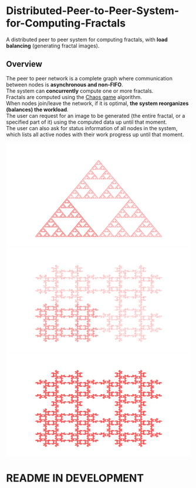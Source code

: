 # Distributed-Peer-to-Peer-System-for-Computing-Fractals
A distributed peer to peer system for computing fractals, with <b>load balancing</b> (generating fractal images). 

## Overview
The peer to peer network is a complete graph where communication between nodes is <b>asynchronous and non-FIFO</b>.<br>
The system can <b>concurrently</b> compute one or more fractals. <br>
Fractals are computed using the [Chaos game](https://en.wikipedia.org/wiki/Chaos_game) algorithm. <br>
When nodes join/leave the network, if it is optimal, <b>the system reorganizes (balances) the workload</b>. <br>
The user can request for an image to be generated (the entire fractal, or a specified part of it) using the computed data up until that moment. <br>
The user can also ask for status information of all nodes in the system, which lists all active nodes with their work progress up until that moment. <br>

![Alt text](slika6.png?raw=true "")<br>
![Alt text](slika0.png?raw=true "")<br>
![Alt text](slika3.png?raw=true "")<br>

# README IN DEVELOPMENT
